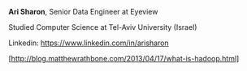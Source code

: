 **Ari Sharon**, Senior Data Engineer at Eyeview

Studied Computer Science at Tel-Aviv University (Israel)

Linkedin: https://www.linkedin.com/in/arisharon

[http://blog.matthewrathbone.com/2013/04/17/what-is-hadoop.html] 





 







